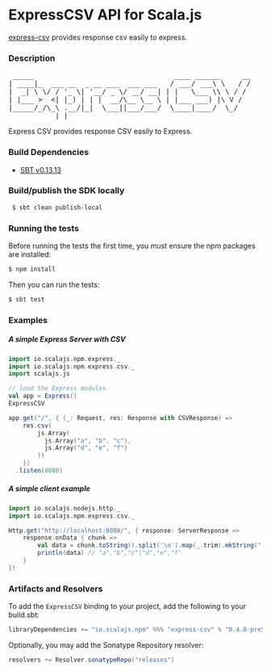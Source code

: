 ExpressCSV API for Scala.js
================================
[express-csv](https://www.npmjs.com/package/express-csv) provides response csv easily to express.

### Description

<pre>
 _____                                 ____ ______     __
| ____|_  ___ __  _ __ ___  ___ ___   / ___/ ___\ \   / /
|  _| \ \/ / '_ \| '__/ _ \/ __/ __| | |   \___ \\ \ / / 
| |___ >  <| |_) | | |  __/\__ \__ \ | |___ ___) |\ V /  
|_____/_/\_\ .__/|_|  \___||___/___/  \____|____/  \_/   
           |_|                                                      
</pre>

Express CSV provides response CSV easily to Express.

### Build Dependencies

* [SBT v0.13.13](http://www.scala-sbt.org/download.html)

### Build/publish the SDK locally

```bash
 $ sbt clean publish-local
```

### Running the tests

Before running the tests the first time, you must ensure the npm packages are installed:

```bash
$ npm install
```

Then you can run the tests:

```bash
$ sbt test
```

### Examples

##### A simple Express Server with CSV

```scala
import io.scalajs.npm.express._
import io.scalajs.npm.express.csv._
import scalajs.js

// load the Express modules
val app = Express()
ExpressCSV

app.get("/", { (_: Request, res: Response with CSVResponse) =>
    res.csv(
        js.Array(
          js.Array("a", "b", "c"),
          js.Array("d", "e", "f")
        ))
    })
  .listen(8080)
```

##### A simple client example

```scala
import io.scalajs.nodejs.http._
import io.scalajs.npm.express.csv._

Http.get("http://localhost:8080/", { response: ServerResponse =>
    response.onData { chunk =>
        val data = chunk.toString().split('\n').map(_.trim).mkString("|")
        println(data) // "a","b","c"|"d","e","f"
    }
})
```

### Artifacts and Resolvers

To add the `ExpressCSV` binding to your project, add the following to your build.sbt:  

```sbt
libraryDependencies += "io.scalajs.npm" %%% "express-csv" % "0.4.0-pre5"
```

Optionally, you may add the Sonatype Repository resolver:

```sbt   
resolvers += Resolver.sonatypeRepo("releases") 
```
